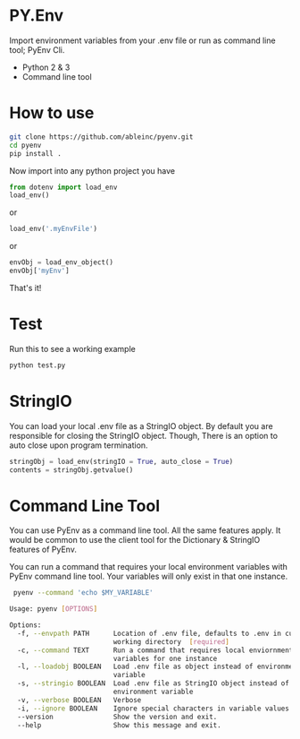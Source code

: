 # PY.Env
Import environment variables from your .env file or run as command line tool; PyEnv Cli.
* Python 2 & 3
* Command line tool

# How to use
```bash
git clone https://github.com/ableinc/pyenv.git
cd pyenv
pip install .
```
Now import into any python project you have <br />
``` python
from dotenv import load_env
load_env()
```
or <br />
```python 
load_env('.myEnvFile')
```
or <br />
```python 
envObj = load_env_object()
envObj['myEnv']
```
That's it!

# Test
Run this to see a working example
```python
python test.py
``` 

# StringIO
You can load your local .env file as a StringIO object. 
By default you are responsible for closing the StringIO
object. Though, There is an option to auto close upon program
termination.

```python
stringObj = load_env(stringIO = True, auto_close = True)
contents = stringObj.getvalue()
```

# Command Line Tool
You can use PyEnv as a command line tool. All the same features apply.
It would be common to use the client tool for the Dictionary & StringIO 
features of PyEnv.

You can run a command that requires your local environment variables
with PyEnv command line tool. Your variables will only exist in 
that one instance.

```bash
 pyenv --command 'echo $MY_VARIABLE'
 ```

```bash
Usage: pyenv [OPTIONS]

Options:
  -f, --envpath PATH      Location of .env file, defaults to .env in current
                          working directory  [required]
  -c, --command TEXT      Run a command that requires local enviornment
                          variables for one instance
  -l, --loadobj BOOLEAN   Load .env file as object instead of environment
                          variable
  -s, --stringio BOOLEAN  Load .env file as StringIO object instead of
                          environment variable
  -v, --verbose BOOLEAN   Verbose
  -i, --ignore BOOLEAN    Ignore special characters in variable values
  --version               Show the version and exit.
  --help                  Show this message and exit.
  ```

